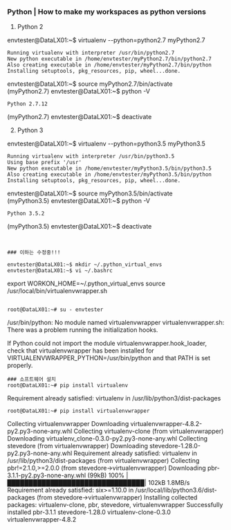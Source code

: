 ### Python | How to make my workspaces as python versions
1) Python 2  
  
envtester@DataLX01:~$ virtualenv --python=python2.7 myPython2.7  
~~~
Running virtualenv with interpreter /usr/bin/python2.7
New python executable in /home/envtester/myPython2.7/bin/python2.7
Also creating executable in /home/envtester/myPython2.7/bin/python
Installing setuptools, pkg_resources, pip, wheel...done.
~~~
envtester@DataLX01:~$ source myPython2.7/bin/activate  
(myPython2.7) envtester@DataLX01:~$ python -V  
~~~
Python 2.7.12
~~~
(myPython2.7) envtester@DataLX01:~$ deactivate  
  
2) Python 3  
  
envtester@DataLX01:~$ virtualenv --python=python3.5 myPython3.5  
~~~
Running virtualenv with interpreter /usr/bin/python3.5
Using base prefix '/usr'
New python executable in /home/envtester/myPython3.5/bin/python3.5
Also creating executable in /home/envtester/myPython3.5/bin/python
Installing setuptools, pkg_resources, pip, wheel...done.
~~~
envtester@DataLX01:~$ source myPython3.5/bin/activate  
(myPython3.5) envtester@DataLX01:~$ python -V  
~~~
Python 3.5.2
~~~
(myPython3.5) envtester@DataLX01:~$ deactivate
~~~
  
  
### 이하는 수정중!!!
  
envtester@DataLX01:~$ mkdir ~/.python_virtual_envs  
envtester@DataLX01:~$ vi ~/.bashrc  
~~~
export WORKON_HOME=~/.python_virtual_envs
source /usr/local/bin/virtualenvwrapper.sh
~~~
  
root@DataLX01:~# su - envtester  
~~~
/usr/bin/python: No module named virtualenvwrapper
virtualenvwrapper.sh: There was a problem running the initialization hooks.

If Python could not import the module virtualenvwrapper.hook_loader,
check that virtualenvwrapper has been installed for
VIRTUALENVWRAPPER_PYTHON=/usr/bin/python and that PATH is
set properly.
~~~
### 소프트웨어 설치  
root@DataLX01:~# pip install virtualenv  
~~~
Requirement already satisfied: virtualenv in /usr/lib/python3/dist-packages
~~~
root@DataLX01:~# pip install virtualenvwrapper  
~~~
Collecting virtualenvwrapper
  Downloading virtualenvwrapper-4.8.2-py2.py3-none-any.whl
Collecting virtualenv-clone (from virtualenvwrapper)
  Downloading virtualenv_clone-0.3.0-py2.py3-none-any.whl
Collecting stevedore (from virtualenvwrapper)
  Downloading stevedore-1.28.0-py2.py3-none-any.whl
Requirement already satisfied: virtualenv in /usr/lib/python3/dist-packages (from virtualenvwrapper)
Collecting pbr!=2.1.0,>=2.0.0 (from stevedore->virtualenvwrapper)
  Downloading pbr-3.1.1-py2.py3-none-any.whl (99kB)
    100% |████████████████████████████████| 102kB 1.8MB/s 
Requirement already satisfied: six>=1.10.0 in /usr/local/lib/python3.6/dist-packages (from stevedore->virtualenvwrapper)
Installing collected packages: virtualenv-clone, pbr, stevedore, virtualenvwrapper
Successfully installed pbr-3.1.1 stevedore-1.28.0 virtualenv-clone-0.3.0 virtualenvwrapper-4.8.2
~~~
